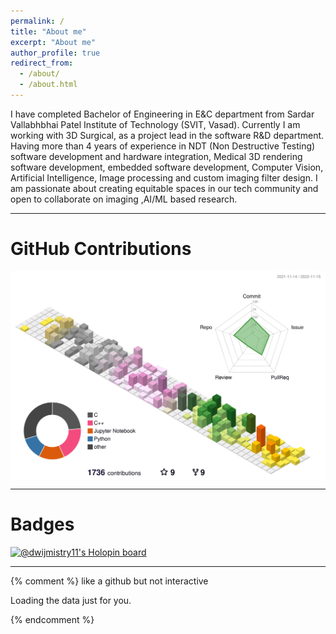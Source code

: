 ```yaml
---
permalink: /
title: "About me"
excerpt: "About me"
author_profile: true
redirect_from: 
  - /about/
  - /about.html
---
```


I have completed Bachelor of Engineering in E&C department from Sardar Vallabhbhai Patel Institute of Technology (SVIT, Vasad). Currently I am working with 3D Surgical, as a project lead in the software R&D department. Having more than 4 years of experience in NDT (Non Destructive Testing) software development and hardware integration, Medical 3D rendering software development, embedded software development, Computer Vision, Artificial Intelligence, Image processing and custom imaging filter design. I am passionate about creating equitable spaces in our tech community and open to collaborate on imaging ,AI/ML based research.

---
# GitHub Contributions

<img align="center" src="./profile-3d-contrib/profile-season-animate.svg" alt=" " width="1000"/>

---
# Badges

[![@dwijmistry11's Holopin board](https://holopin.me/dwijmistry11)](https://holopin.io/@dwijmistry11)

---


{% comment %}
like a github but not interactive
<!-- Include the library. -->
<script
  src="https://unpkg.com/github-calendar@latest/dist/github-calendar.min.js">
</script>

<!-- Optionally, include the theme (if you don't want to struggle to write the CSS) -->
<link
  rel="stylesheet"
  href="https://unpkg.com/github-calendar@latest/dist/github-calendar-responsive.css"
/>

<!-- Prepare a container for your calendar. -->
<div class="calendar">
    <!-- Loading stuff -->
    Loading the data just for you.
</div>

<script>
    GitHubCalendar(".calendar", "dwijmistry11");

    // or enable responsive functionality:
    GitHubCalendar(".calendar", "dwijmistry11", { responsive: true });

    // Use a proxy
    GitHubCalendar(".calendar", "dwijmistry11", {
       proxy (username) {
         return fetch(`https://your-proxy.com/github?user=${username}`)
       }
    }).then(r => r.text())
</script>
{% endcomment %}

